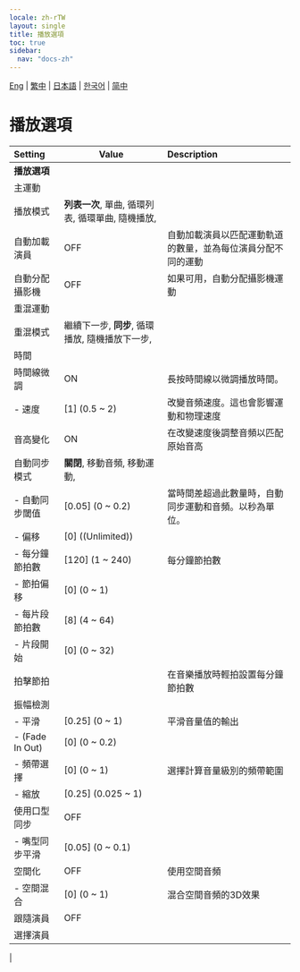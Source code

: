 ```yaml
---
locale: zh-rTW
layout: single
title: 播放選項
toc: true
sidebar:
  nav: "docs-zh"
---
```

[Eng](/dancexr/menu/2025.4/motion/motion_loader) | [繁中](/tw/dancexr/menu/2025.4/motion/motion_loader) | [日本語](/jp/dancexr/menu/2025.4/motion/motion_loader) | [한국어](/kr/dancexr/menu/2025.4/motion/motion_loader) | [简中](/zh/dancexr/menu/2025.4/motion/motion_loader)

# 播放選項



| Setting | Value | Description |
| :--- | --- | :--- |
|**播放選項** | | 
| 主運動 || 
| 播放模式 | **列表一次**, 單曲, 循環列表, 循環單曲, 隨機播放,  |  |
| 自動加載演員 | OFF | 自動加載演員以匹配運動軌道的數量，並為每位演員分配不同的運動
| 自動分配攝影機 | OFF | 如果可用，自動分配攝影機運動
| 重混運動 || 
| 重混模式 | 繼續下一步, **同步**, 循環播放, 隨機播放下一步,  |  |
| 時間 || 
| 時間線微調 | ON | 長按時間線以微調播放時間。
|- 速度 | [1] (0.5 ~ 2) | 改變音頻速度。這也會影響運動和物理速度
| 音高變化 | ON | 在改變速度後調整音頻以匹配原始音高
| 自動同步模式 | **關閉**, 移動音頻, 移動運動,  |  |
|- 自動同步閾值 | [0.05] (0 ~ 0.2) | 當時間差超過此數量時，自動同步運動和音頻。以秒為單位。
|- 偏移 | [0] ((Unlimited)) | 
|- 每分鐘節拍數 | [120] (1 ~ 240) | 每分鐘節拍數
|- 節拍偏移 | [0] (0 ~ 1) | 
|- 每片段節拍數 | [8] (4 ~ 64) | 
|- 片段開始 | [0] (0 ~ 32) | 
| 拍擊節拍 || 在音樂播放時輕拍設置每分鐘節拍數
| 振幅檢測 || 
|- 平滑 | [0.25] (0 ~ 1) | 平滑音量值的輸出
|- (Fade In Out) | [0] (0 ~ 0.2) | 
|- 頻帶選擇 | [0] (0 ~ 1) | 選擇計算音量級別的頻帶範圍
|- 縮放 | [0.25] (0.025 ~ 1) | 
| 使用口型同步 | OFF | 
|- 嘴型同步平滑 | [0.05] (0 ~ 0.1) | 
| 空間化 | OFF | 使用空間音頻
|- 空間混合 | [0] (0 ~ 1) | 混合空間音頻的3D效果
| 跟隨演員 | OFF | 
| 選擇演員 |  |  |
|
